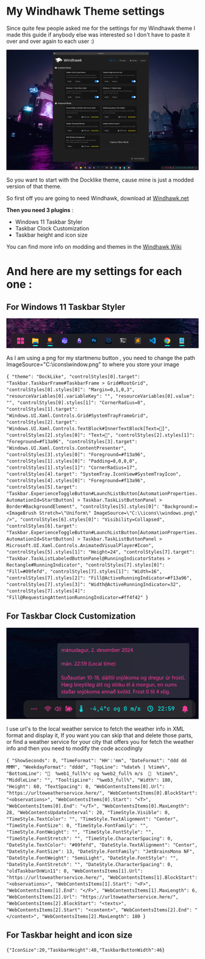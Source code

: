 # My Windhawk Theme settings

Since quite few people asked me for the settings for my Windhawk theme I made this guide if anybody else was interested so I don't have to paste it over and over again to each user :)

![Theme](theme.png)

So you want to start with the Docklike theme, cause mine is just a modded version of that theme. 

So first off you are going to need Windhawk, download at [Windhawk.net](https://windhawk.net/)

**Then you need 3 plugins** :

  - Windows 11 Taskbar Styler
  - Taskbar Clock Customization
  - Taskbar height and icon size

You can find more info on modding and themes in the [Windhawk Wiki](https://github.com/ramensoftware/windhawk/wiki)

# And here are my settings for each one : 

## For Windows 11 Taskbar Styler 

![Taskbar](taskbar.png)

As I am using a png for my startmenu button , you need to change the path ImageSource=\"C:\\icons\\window.png\" to where you store your image

`{
  "theme": "DockLike",
  "controlStyles[0].target": "Taskbar.TaskbarFrame#TaskbarFrame > Grid#RootGrid",
  "controlStyles[0].styles[0]": "Margin=0,1,0,3",
  "resourceVariables[0].variableKey": "",
  "resourceVariables[0].value": "",
  "controlStyles[0].styles[1]": "CornerRadius=8",
  "controlStyles[1].target": "Windows.UI.Xaml.Controls.Grid#SystemTrayFrameGrid",
  "controlStyles[2].target": "Windows.UI.Xaml.Controls.TextBlock#InnerTextBlock[Text=]",
  "controlStyles[2].styles[0]": "Text=",
  "controlStyles[2].styles[1]": "Foreground=#f13a96",
  "controlStyles[3].target": "Windows.UI.Xaml.Controls.ContentPresenter",
  "controlStyles[3].styles[0]": "Foreground=#f13a96",
  "controlStyles[1].styles[0]": "Padding=8,0,8,0",
  "controlStyles[1].styles[1]": "CornerRadius=17",
  "controlStyles[4].target": "SystemTray.IconView#SystemTrayIcon",
  "controlStyles[4].styles[0]": "Foreground=#f13a96",
  "controlStyles[5].target": "Taskbar.ExperienceToggleButton#LaunchListButton[AutomationProperties.AutomationId=StartButton] > Taskbar.TaskListButtonPanel > Border#BackgroundElement",
  "controlStyles[5].styles[0]": "Background:=<ImageBrush Stretch=\"Uniform\" ImageSource=\"C:\\icons\\windows.png\" />",
  "controlStyles[6].styles[0]": "Visibility=Collapsed",
  "controlStyles[6].target": "Taskbar.ExperienceToggleButton#LaunchListButton[AutomationProperties.AutomationId=StartButton] > Taskbar.TaskListButtonPanel > Microsoft.UI.Xaml.Controls.AnimatedVisualPlayer#Icon",
  "controlStyles[5].styles[1]": "Height=24",
  "controlStyles[7].target": "Taskbar.TaskListLabeledButtonPanel@RunningIndicatorStates > Rectangle#RunningIndicator",
  "controlStyles[7].styles[0]": "Fill=#09fefd",
  "controlStyles[7].styles[1]": "Width=16",
  "controlStyles[7].styles[2]": "Fill@ActiveRunningIndicator=#f13a96",
  "controlStyles[7].styles[3]": "Width@ActiveRunningIndicator=32",
  "controlStyles[7].styles[4]": "Fill@RequestingAttentionRunningIndicator=#ff4f42"
}
`

## For Taskbar Clock Customization

![Clock](clock.png)

I use url's to the local weather service to fetch the weather info in XML format and display it, If you want you can skip that and delete those parts, or find a weather service for your city that offers you for fetch the weather info and then you need to modify the code accodingly

`{
  "ShowSeconds": 0,
  "TimeFormat": "HH':'mm",
  "DateFormat": "ddd dd MMM",
  "WeekdayFormat": "dddd",
  "TopLine": "%date% | %time%",
  "BottomLine": "  %web1_full%°c og %web2_full% m/s    %time%",
  "MiddleLine": "",
  "TooltipLine": "%web3_full%",
  "Width": 180,
  "Height": 60,
  "TextSpacing": 0,
  "WebContentsItems[0].Url": "https://urltoweatherservice.here/",
  "WebContentsItems[0].BlockStart": "<observations>",
  "WebContentsItems[0].Start": "<T>",
  "WebContentsItems[0].End": "</T>",
  "WebContentsItems[0].MaxLength": 28,
  "WebContentsUpdateInterval": 20,
  "TimeStyle.Visible": 0,
  "TimeStyle.TextColor": "",
  "TimeStyle.TextAlignment": "Center",
  "TimeStyle.FontSize": 0,
  "TimeStyle.FontFamily": "",
  "TimeStyle.FontWeight": "",
  "TimeStyle.FontStyle": "",
  "TimeStyle.FontStretch": "",
  "TimeStyle.CharacterSpacing": 0,
  "DateStyle.TextColor": "#09fefd",
  "DateStyle.TextAlignment": "Center",
  "DateStyle.FontSize": 13,
  "DateStyle.FontFamily": "JetBrainsMono NF",
  "DateStyle.FontWeight": "SemiLight",
  "DateStyle.FontStyle": "",
  "DateStyle.FontStretch": "",
  "DateStyle.CharacterSpacing": 0,
  "oldTaskbarOnWin11": 0,
  "WebContentsItems[1].Url": "https://urltoweatherservice.here/",
  "WebContentsItems[1].BlockStart": "<observations>",
  "WebContentsItems[1].Start": "<F>",
  "WebContentsItems[1].End": "</F>",
  "WebContentsItems[1].MaxLength": 6,
  "WebContentsItems[2].Url": "https://urltoweatherservice.here/",
  "WebContentsItems[2].BlockStart": "<texts>",
  "WebContentsItems[2].Start": "<content>",
  "WebContentsItems[2].End": "</content>",
  "WebContentsItems[2].MaxLength": 180
}
`

## For Taskbar height and icon size

`{"IconSize":20,"TaskbarHeight":48,"TaskbarButtonWidth":46}`
